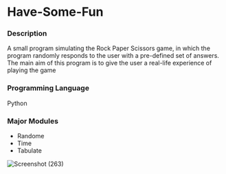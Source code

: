 # Have-Some-Fun
### Description
A small program simulating the Rock Paper Scissors game, in which the program randomly responds to the user with a pre-defined set of answers. The main aim of this program is to give the user a real-life experience of playing the game
### Programming Language
Python
### Major Modules
* Randome
* Time
* Tabulate



![Screenshot (263)](https://user-images.githubusercontent.com/124439274/232096317-d769b6f5-930f-4540-9b78-4a0db1a8b7ef.png)
